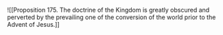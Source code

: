 ![[Proposition 175. The doctrine of the Kingdom is greatly obscured and perverted by the prevailing one of the conversion of the world prior to the Advent of Jesus.]]